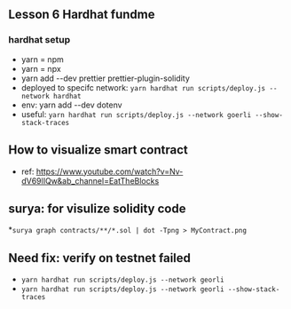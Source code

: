 ## Lesson 6 Hardhat fundme

### hardhat setup
* yarn = npm
* yarn = npx
* yarn add --dev prettier prettier-plugin-solidity
* deployed to specifc network: `yarn hardhat run scripts/deploy.js --network hardhat`
* env: yarn add --dev dotenv
* useful: `yarn hardhat run scripts/deploy.js --network goerli --show-stack-traces`


## How to visualize smart contract 
* ref: https://www.youtube.com/watch?v=Nv-dV69lIQw&ab_channel=EatTheBlocks

## surya: for visulize solidity code
*`surya graph contracts/**/*.sol | dot -Tpng > MyContract.png`

## Need fix: verify on testnet failed
* `yarn hardhat run scripts/deploy.js --network georli                    `
* `yarn hardhat run scripts/deploy.js --network georli --show-stack-traces`
